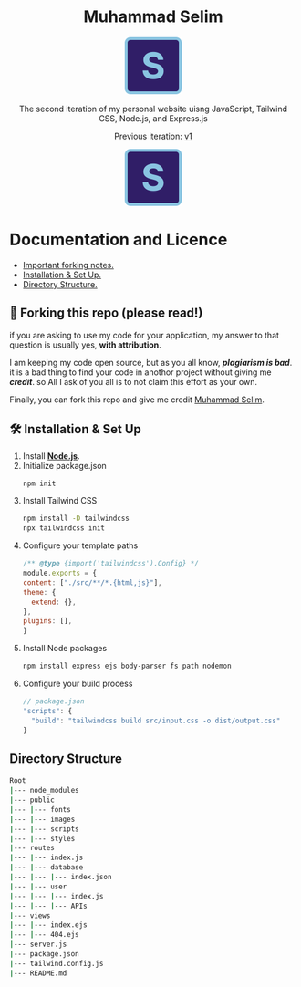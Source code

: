 <h1 align="center"><b>Muhammad Selim</b></h1>
<div align="center">
  <img alt="Logo" src="public/images/favicon.svg" width="100" />
</div>
<p align="center">
    The second iteration of my personal website uisng JavaScript, Tailwind CSS, Node.js, and Express.js
</p>
<p align="center">
    Previous iteration: <a href="https://github.com/Mu-selim/v1">v1</a>
</p>
<div align="center">
  <img alt="preview" src="public/images/favicon.svg" width="100" />
</div>

# **Documentation and Licence**
* <a href="#forkingNotes">Important forking notes.</a>
* <a href="#setup">Installation & Set Up.</a>
* <a href="#structure">Directory Structure.</a>


<h2 id="forkingNotes"><b>🚨 Forking this repo (please read!)</b></h2>

if you are asking to use my code for your application, my answer to that question is usually yes, **with attribution**.

I am keeping my code open source, but as you all know, ***plagiarism is bad***. it is a bad thing to find your code in anothor project without giving me ***credit***.  so All I ask of you all is to not claim this effort as your own.

Finally, you can fork this repo and give me credit [Muhammad Selim](https://www.linkedin.com/in/selimjs).


<h2 id="setup"><b>🛠 Installation & Set Up</b></h2>

1. Install [**Node.js**](https://nodejs.org/en/).
2. Initialize package.json
   ```bash
   npm init
   ```
3. Install Tailwind CSS
   ```bash
   npm install -D tailwindcss
   npx tailwindcss init
   ```
4. Configure your template paths
   ```js
   /** @type {import('tailwindcss').Config} */
   module.exports = {
   content: ["./src/**/*.{html,js}"],
   theme: {
     extend: {},
   },
   plugins: [],
   }
   ```
4. Install Node packages
   ```bash
   npm install express ejs body-parser fs path nodemon
   ```
5. Configure your build process
   ```js
   // package.json
   "scripts": {
     "build": "tailwindcss build src/input.css -o dist/output.css"
   }
   ```



<h2 id="structure"><b>Directory Structure</b></h2>

```bash
Root
|--- node_modules
|--- public
|--- |--- fonts
|--- |--- images
|--- |--- scripts
|--- |--- styles
|--- routes
|--- |--- index.js
|--- |--- database
|--- |--- |--- index.json
|--- |--- user
|--- |--- |--- index.js
|--- |--- |--- APIs
|--- views
|--- |--- index.ejs
|--- |--- 404.ejs
|--- server.js
|--- package.json
|--- tailwind.config.js
|--- README.md
```